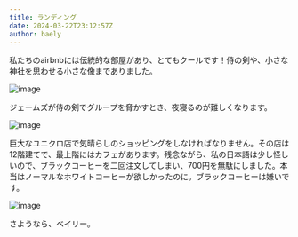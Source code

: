 ```yaml
---
title: ランディング
date: 2024-03-22T23:12:57Z
author: baely
---
```

私たちのairbnbには伝統的な部屋があり、とてもクールです！侍の剣や、小さな神社を思わせる小さな像までありました。

![image](https://github.com/devhou-se/www-jp/assets/5674656/e609bcc8-f1d7-4e1f-9ce6-300bea2d2015)

ジェームズが侍の剣でグループを脅かすとき、夜寝るのが難しくなります。

![image](https://github.com/devhou-se/www-jp/assets/5674656/adb39286-d102-4b5a-9c39-0f4d23ee4db0)

巨大なユニクロ店で気晴らしのショッピングをしなければなりません。その店は12階建てで、最上階にはカフェがあります。残念ながら、私の日本語は少し怪しいので、ブラックコーヒーを二回注文してしまい、700円を無駄にしました。本当はノーマルなホワイトコーヒーが欲しかったのに。ブラックコーヒーは嫌いです。

![image](https://github.com/devhou-se/www-jp/assets/5674656/ea1daca5-a7a5-400d-81c0-cf42178f781e)

さようなら、ベイリー。